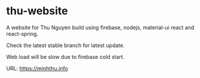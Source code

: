 # thu-website

A website for Thu Nguyen build using firebase, nodejs, material-ui react and react-spring.

Check the latest stable branch for latest update.

Web load will be slow due to firebase cold start.

URL: https://minhthu.info
